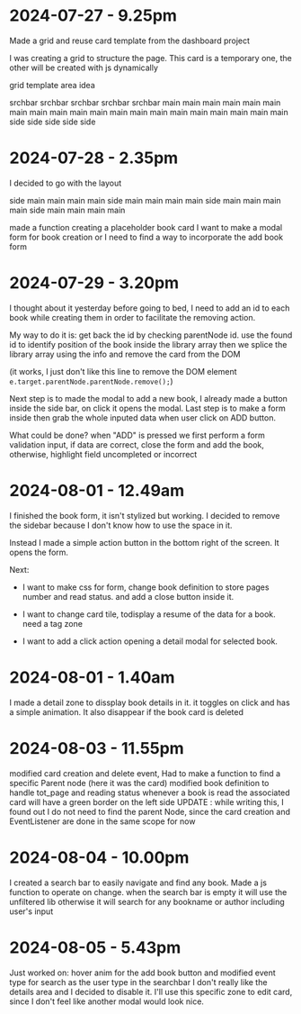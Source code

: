 # 2024-07-27 - 9.25pm

Made a grid and reuse card template from the dashboard project

I was creating a grid to structure the page. This card is a temporary one, the other will be created with js dynamically

grid template area idea

srchbar srchbar srchbar srchbar srchbar
main    main    main    main    main
main    main    main    main    main
main    main    main    main    main
main    main    main    main    main
side    side    side    side    side 


# 2024-07-28 - 2.35pm

I decided to go with the layout 

side main main main main
side main main main main 
side main main main main
side main main main main 

made a function creating a placeholder book card
I want to make a modal form for book creation or I need to find a way to incorporate the add book form

# 2024-07-29 - 3.20pm

I thought about it yesterday before going to bed, I need to add an id to each book while creating them in order to facilitate the removing action.

My way to do it is: get back the id by checking parentNode id.
use the found id to identify position of the book inside the library array
then we splice the library array using the info and remove the card from the DOM

(it works, I just don't like this line to remove the DOM element 		`e.target.parentNode.parentNode.remove();`) 


Next step is to made the modal to add a new book, I already made a button inside the side bar, on click it opens the modal. Last step is to make a form inside then grab the whole inputed data when user click on ADD button. 

What could be done? when "ADD" is pressed we first perform a form validation input, if data are correct, close the form and add the book, otherwise, highlight field uncompleted or incorrect


# 2024-08-01 - 12.49am

I finished the book form, it isn't stylized but working. I decided to remove the sidebar because I don't know how to use the space in it.

Instead I made a simple action button in the bottom right of the screen. It opens the form.

Next: 
- I want to make css for form, change book definition to store pages number and read status. and add a close button inside it. 

- I want to change card tile, todisplay a resume of the data for a book. need a tag zone  
- I want to add a click action opening a detail modal for selected book.

# 2024-08-01 - 1.40am

I made a detail zone to dissplay book details in it. it toggles on click and has a simple animation. It also disappear if the book card is deleted

# 2024-08-03 - 11.55pm

modified card creation and delete event, Had to make a function to find a specific Parent node (here it was the card) 
modified book definition to handle tot_page and reading status
whenever a book is read the associated card will have a green border on the left side 
UPDATE : while writing this, I found out I do not need to find the parent Node, since the card creation and EventListener are done in the same scope for now

# 2024-08-04 - 10.00pm

I created a search bar to easily navigate and find any book. Made a js function to operate on change. when the search bar is empty it will use the unfiltered lib otherwise it will search for any bookname or author including user's input

# 2024-08-05 - 5.43pm

Just worked on: hover anim for the add book button and modified event type for search as the user type in the searchbar
I don't really like the details area and I decided to disable it. I'll use this specific zone to edit card, since I don't feel like another modal would look nice.
